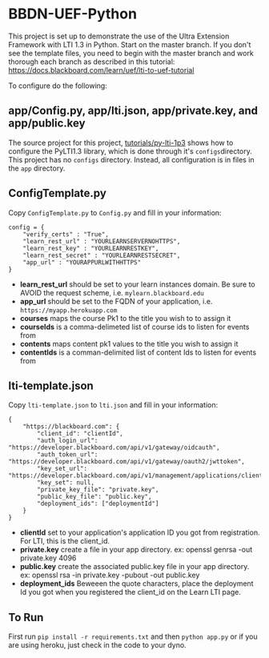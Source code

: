 # BBDN-UEF-Python

This project is set up to demonstrate the use of the Ultra Extension Framework with LTI 1.3 in Python. Start on the master branch. If you don't see the template files, you need to begin with the master branch and work thorough each branch as described in this tutorial: https://docs.blackboard.com/learn/uef/lti-to-uef-tutorial  

To configure do the following:

## app/Config.py, app/lti.json, app/private.key, and app/public.key

The source project for this project, [tutorials/py-lti-1p3](https://docs.blackboard.com/standards/lti/tutorials/py-lti-1p3) shows how to configure the PyLTI1.3 library, which is done through it's `configs`directory. This project has no `configs` directory. Instead, all configuration is in files in the `app` directory.

## ConfigTemplate.py

Copy `ConfigTemplate.py` to `Config.py` and fill in your information:

```
config = {
    "verify_certs" : "True",
    "learn_rest_url" : "YOURLEARNSERVERNOHTTPS",
    "learn_rest_key" : "YOURLEARNRESTKEY",
    "learn_rest_secret" : "YOURLEARNRESTSECRET",
    "app_url" : "YOURAPPURLWITHHTTPS"
}
```

* **learn_rest_url** should be set to your learn instances domain. Be sure to AVOID the request scheme, i.e. `mylearn.blackboard.edu`
* **app_url** should be set to the FQDN of your application, i.e. `https://myapp.herokuapp.com`
* **courses** maps the course Pk1 to the title you wish to to assign it
* **courseIds** is a comma-delimeted list of course ids to listen for events from
* **contents** maps content pk1 values to the title you wish to assign it
* **contentIds** is a comman-delimited list of content Ids to listen for events from

## lti-template.json
Copy `lti-template.json` to `lti.json` and fill in your information:
```
{
    "https://blackboard.com": {
        "client_id": "clientId",
        "auth_login_url": "https://developer.blackboard.com/api/v1/gateway/oidcauth",
        "auth_token_url": "https://developer.blackboard.com/api/v1/gateway/oauth2/jwttoken",
        "key_set_url": "https://developer.blackboard.com/api/v1/management/applications/clientId/jwks.json",
        "key_set": null,
        "private_key_file": "private.key",
        "public_key_file": "public.key",
        "deployment_ids": ["deploymentId"]
    }
}
```
* **clientId** set to your application's application ID you got from registration. For LTI, this is the client_id.
* **private.key** create a file in your app directory. ex: openssl genrsa -out private.key 4096
* **public.key** create the associated public.key file in your app directory. ex: openssl rsa -in private.key -pubout -out public.key
* **deployment_ids** Beweeen the quote characters, place the deployment Id you got when you registered the client_id on the Learn LTI page.

## To Run

First run `pip install -r requirements.txt`  and then `python app.py` or if you are using heroku, just check in the code to your dyno.

